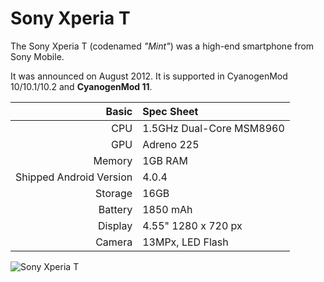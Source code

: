 Sony Xperia T
==============

The Sony Xperia T (codenamed _"Mint"_) was a high-end smartphone from Sony Mobile.

It was announced on August 2012. It is supported in CyanogenMod 10/10.1/10.2 and **CyanogenMod 11**.

Basic   | Spec Sheet
-------:|:-------------------------
CPU     | 1.5GHz Dual-Core MSM8960
GPU     | Adreno 225
Memory  | 1GB RAM
Shipped Android Version | 4.0.4
Storage | 16GB
Battery | 1850 mAh
Display | 4.55" 1280 x 720 px
Camera  | 13MPx, LED Flash

![Sony Xperia T](http://wiki.cyanogenmod.org/images/1/13/Mint.png "Sony Xperia T in white")